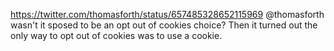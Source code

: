 https://twitter.com/thomasforth/status/657485328652115969 @thomasforth wasn't it sposed to be an opt out of cookies choice? Then it turned out the only way to opt out of cookies was to use a cookie.
